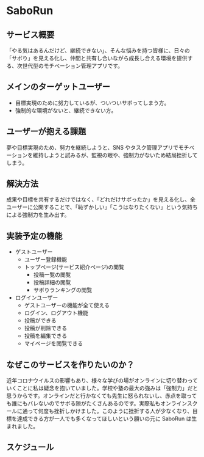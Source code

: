 # SaboRun

## サービス概要

「やる気はあるんだけど、継続できない」、そんな悩みを持つ皆様に、日々の「サボり」を見える化し、仲間と共有し合いながら成長し合える環境を提供する、次世代型のモチベーション管理アプリです。

## メインのターゲットユーザー

- 目標実現のために努力しているが、ついついサボってしまう方。
- 強制的な環境がないと、継続できない方。

## ユーザーが抱える課題

夢や目標実現のため、努力を継続しようと、SNS やタスク管理アプリでモチベーションを維持しようと試みるが、監視の眼や、強制力がないため結局挫折してしまう。

## 解決方法

成果や目標を共有するだけではなく、「どれだけサボったか」を見える化し、全ユーザーに公開することで、「恥ずかしい」「こうはなりたくない」という気持ちによる強制力を生み出す。

## 実装予定の機能

- ゲストユーザー
  - ユーザー登録機能
  - トップページ(サービス紹介ページ)の閲覧
    - 投稿一覧の閲覧
    - 投稿詳細の閲覧
    - サボりランキングの閲覧
- ログインユーザー
  - ゲストユーザーの機能が全て使える
  - ログイン、ログアウト機能
  - 投稿ができる
  - 投稿が削除できる
  - 投稿を編集できる
  - マイページを閲覧できる

## なぜこのサービスを作りたいのか？

近年コロナウイルスの影響もあり、様々な学びの場がオンラインに切り替わっていくことに私は疑念を抱いていました。学校や塾の最大の強みは「強制力」だと思うからです。オンラインだと行かなくても先生に怒られないし、赤点を取っても誰にもバレないのでサボる隙がたくさんあるのです。実際私もオンラインスクールに通って何度も挫折しかけました。このように挫折する人が少なくなり、目標を達成できる方が一人でも多くなってほしいという願いの元に SaboRun は生まれました。

## スケジュール
